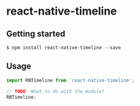 
# react-native-timeline

## Getting started

`$ npm install react-native-timeline --save`


## Usage
```javascript
import RNTimeline from 'react-native-timeline';

// TODO: What to do with the module?
RNTimeline;
```
  